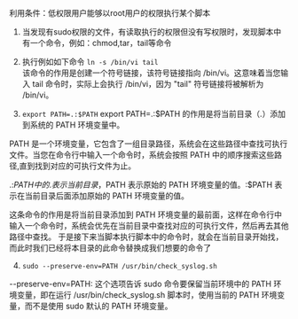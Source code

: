 
利用条件：低权限用户能够以root用户的权限执行某个脚本

1. 当发现有sudo权限的文件，有读取执行的权限但没有写权限时，发现脚本中有一个命令，例如：chmod,tar，tail等命令

2. 执行例如如下命令
  `ln -s /bin/vi tail`         
该命令的作用是创建一个符号链接，该符号链接指向 /bin/vi。这意味着当您输入 tail 命令时，实际上会执行 /bin/vi，因为 "tail" 符号链接将被解析为 /bin/vi。

3. `export PATH=.:$PATH`
export PATH=.:$PATH 的作用是将当前目录（.）添加到系统的 PATH 环境变量中。

PATH 是一个环境变量，它包含了一组目录路径，系统会在这些路径中查找可执行文件。当您在命令行中输入一个命令时，系统会按照 PATH 中的顺序搜索这些路径,直到找到对应的可执行文件为止。

.:$PATH 中的 . 表示当前目录，$PATH 表示原始的 PATH 环境变量的值。:$PATH 表示在当前目录后面添加原始的 PATH 环境变量的值。

这条命令的作用是将当前目录添加到 PATH 环境变量的最前面，这样在命令行中输入一个命令时，系统会优先在当前目录中查找对应的可执行文件，然后再去其他路径中查找。
于是接下来当脚本执行脚本中的命令时，就会在当前目录开始找，而此时我们已经将本目录的此命令替换成我们想要的命令了

4. `sudo --preserve-env=PATH /usr/bin/check_syslog.sh`

--preserve-env=PATH: 这个选项告诉 sudo 命令要保留当前环境中的 PATH 环境变量，即在运行 /usr/bin/check_syslog.sh 脚本时，使用当前的 PATH 环境变量，而不是使用 sudo 默认的 PATH 环境变量。
